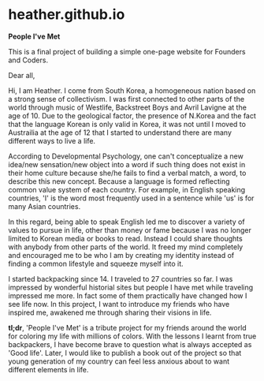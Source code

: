 # heather.github.io
<strong>People I've Met</strong> 

This is a final project of building a simple one-page website for Founders and Coders.

Dear all, 

Hi, I am Heather. I come from South Korea, a homogeneous nation based on a strong sense of collectivism.
I was first connected to other parts of the world through music of Westlife, Backstreet Boys and Avril Lavigne at the age of 10.
Due to the geological factor, the presence of N.Korea and the fact that the language Korean is only valid in Korea, it was not until I moved to Austrailia at the age of 12 that I started to understand there are many different ways to live a life.

According to Developmental Psychology, one can't conceptualize a new idea/new sensation/new object into a word if such thing does not exist in their home culture because she/he fails to find a verbal match, a word, to describe this new concept. Because a language is formed reflecting common value system of each country. For example, in English speaking countries, 'I' is the word most frequently used in a sentence while 'us' is for many Asian countries. 

In this regard, being able to speak English led me to discover a variety of values to pursue in life, other than money or fame because I was no longer limited to Korean media or books to read. Instead I could share thoughts with anybody from other parts of the world. It freed my mind completely and encouraged me to be who I am by creating my identity instead of finding a common lifestyle and squeeze myself into it. 

I started backpacking since 14. I traveled to 27 countries so far. I was impressed by wonderful historial sites but people I have met while traveling impressed me more. In fact some of them practically have changed how I see life now. In this project, I want to introduce my friends who have inspired me, awakened me through sharing their visions in life. 

<strong>tl;dr</strong>, 'People I've Met' is a tribute project for my friends around the world for coloring my life with millions of colors. With the lessons I learnt from true backpackers, I have become brave to question what is always accepted as 'Good life'. Later, I would like to publish a book out of the project so that young generation of my country can feel less anxious about to want different elements in life. 














